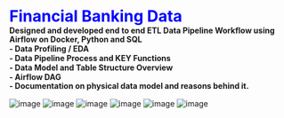 <div style="padding: 0; margin: 0; line-height: 1.2;">
    <h1 style="margin: 0;"><b><font color='blue'>Financial Banking Data</font></b></h1>
    <p style="margin: 0;"><b>Designed and developed end to end ETL Data Pipeline Workflow using Airflow on Docker, Python and SQL</b><br>
        <p style="margin: 0;"><b>    - Data Profiling / EDA </b><br>
        <p style="margin: 0;"><b>    - Data Pipeline Process and KEY Functions</b><br>
        <p style="margin: 0;"><b>    - Data Model and Table Structure Overview</b><br>
        <p style="margin: 0;"><b>    - Airflow DAG</b><br>
        <p style="margin: 0;"><b>    - Documentation on physical data model and reasons behind it.</b><br>
</div>

![image](https://github.com/user-attachments/assets/0a385e91-6cd5-4c54-b7c7-3142322d713f)
![image](https://github.com/user-attachments/assets/0e59a575-41c5-4eb3-a8d3-deecb6d15edb)
![image](https://github.com/user-attachments/assets/f50875bf-abc1-4b43-8083-571e80e1328d)
![image](https://github.com/user-attachments/assets/95a05c39-6d79-4694-adae-8b15be56a17f)
![image](https://github.com/user-attachments/assets/1d7ca7bd-cb21-46a1-99d9-b3fda95e8398)
![image](https://github.com/user-attachments/assets/1569dad7-2dc7-44f0-9d33-1245ec2df9ea)





